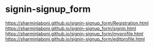 # signin-signup_form
https://sharminlaboni.github.io/signin-signup_form/Registration.html
https://sharminlaboni.github.io/signin-signup_form/signin.html
https://sharminlaboni.github.io/signin-signup_form/myprofile.html
https://sharminlaboni.github.io/signin-signup_form/editprofile.html
